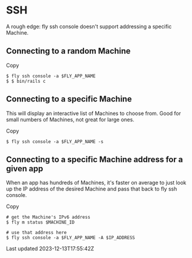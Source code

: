 # SSH

A rough edge: fly ssh console doesn't support addressing a specific Machine.

## Connecting to a random Machine

Copy

    $ fly ssh console -a $FLY_APP_NAME
    $ $ bin/rails c

## Connecting to a specific Machine

This will display an interactive list of Machines to choose from. Good for small numbers of Machines, not great for large ones.

Copy

    $ fly ssh console -a $FLY_APP_NAME -s

## Connecting to a specific Machine address for a given app

When an app has hundreds of Machines, it's faster on average to just look up the IP address of the desired Machine and pass that back to fly ssh console.

Copy

    # get the Machine's IPv6 address
    $ fly m status $MACHINE_ID
    
    # use that address here
    $ fly ssh console -a $FLY_APP_NAME -A $IP_ADDRESS

Last updated 2023-12-13T17:55:42Z